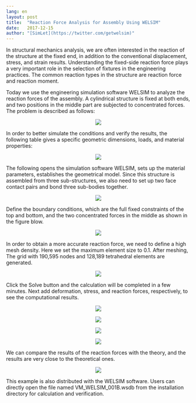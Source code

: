 ```yaml
---
lang: en
layout: post
title:  "Reaction Force Analysis for Assembly Using WELSIM"
date:   2017-12-15
author: "[SimLet](https://twitter.com/getwelsim)"
---
```


In structural mechanics analysis, we are often interested in the reaction of the structure at the fixed end, in addition to the conventional displacement, stress, and strain results. Understanding the fixed-side reaction force plays a very important role in the selection of fixtures in the engineering practices. The common reaction types in the structure are reaction force and reaction moment.

Today we use the engineering simulation software WELSIM to analyze the reaction forces of the assembly. A cylindrical structure is fixed at both ends, and two positions in the middle part are subjected to concentrated forces. The problem is described as follows:

<p align="center">
  <img src="https://cdn-images-1.medium.com/max/800/1*lLB4e4DbHGrIzVAsblsQLg.png"/>
</p>

In order to better simulate the conditions and verify the results, the following table gives a specific geometric dimensions, loads, and material properties:

<p align="center">
  <img src="https://cdn-images-1.medium.com/max/800/1*F6Gy_83RXugZpNoyhg9YbQ.png"/>
</p>

The following opens the simulation software WELSIM, sets up the material parameters, establishes the geometrical model. Since this structure is assembled from three sub-structures, we also need to set up two face contact pairs and bond three sub-bodies together.

<p align="center">
  <img src="https://cdn-images-1.medium.com/max/800/1*iPhynSws0HRR0uuL3BI9Ww.jpeg"/>
</p>

Define the boundary conditions, which are the full fixed constraints of the top and bottom, and the two concentrated forces in the middle as shown in the figure blow.

<p align="center">
  <img src="https://cdn-images-1.medium.com/max/800/1*zqYKAFjZP1XpnZx0jEK05Q.jpeg"/>
</p>

In order to obtain a more accurate reaction force, we need to define a high mesh density. Here we set the maximum element size to 0.1. After meshing, The grid with 190,595 nodes and 128,189 tetrahedral elements are generated.

<p align="center">
  <img src="https://cdn-images-1.medium.com/max/800/1*PJjgljIPOBz5YbJyBLr63Q.jpeg"/>
</p>

Click the Solve button and the calculation will be completed in a few minutes. Next add deformation, stress, and reaction forces, respectively, to see the computational results.

<p align="center">
  <img src="https://cdn-images-1.medium.com/max/800/1*YxK4mZt2204yXFRq9PQuiQ.jpeg"/>
</p>

<p align="center">
  <img src="https://cdn-images-1.medium.com/max/800/1*OGUgarboiJgJc0z-M-uvXA.jpeg"/>
</p>

<p align="center">
  <img src="https://cdn-images-1.medium.com/max/800/1*OzBwet5Dafu_UG1uydnIpg.jpeg"/>
</p>

<p align="center">
  <img src="https://cdn-images-1.medium.com/max/800/1*pSsoOusSNdHDgT2ZSmOE8Q.jpeg"/>
</p>

We can compare the results of the reaction forces with the theory, and the results are very close to the theoretical ones.

<p align="center">
  <img src="https://cdn-images-1.medium.com/max/800/1*Dsf667jQIAfvn482N4byEw.png"/>
</p>

This example is also distributed with the WELSIM software. Users can directly open the file named VM_WELSIM_001B.wsdb from the installation directory for calculation and verification.


